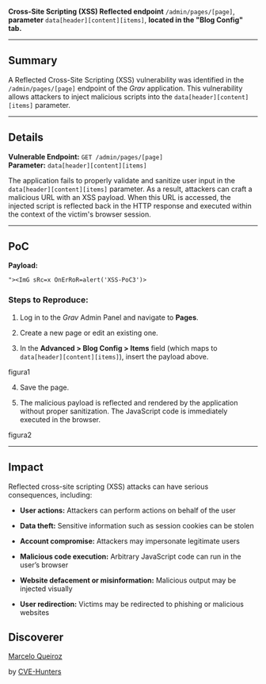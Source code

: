 **Cross-Site Scripting (XSS) Reflected endpoint** `/admin/pages/[page]`, **parameter** `data[header][content][items]`, **located in the "Blog Config" tab.**

---

## Summary

A Reflected Cross-Site Scripting (XSS) vulnerability was identified in the `/admin/pages/[page]` endpoint of the _Grav_ application. This vulnerability allows attackers to inject malicious scripts into the `data[header][content][items]` parameter.

---

## Details

**Vulnerable Endpoint:** `GET /admin/pages/[page]`  
**Parameter:** `data[header][content][items]`

The application fails to properly validate and sanitize user input in the `data[header][content][items]` parameter. As a result, attackers can craft a malicious URL with an XSS payload. When this URL is accessed, the injected script is reflected back in the HTTP response and executed within the context of the victim's browser session.

---

## PoC

**Payload:**

`"><ImG sRc=x OnErRoR=alert('XSS-PoC3')>`

### Steps to Reproduce:

1. Log in to the _Grav_ Admin Panel and navigate to **Pages**.
    
2. Create a new page or edit an existing one.
    
3. In the **Advanced > Blog Config > Items** field (which maps to `data[header][content][items]`), insert the payload above.


figura1

4. Save the page.
     
5. The malicious payload is reflected and rendered by the application without proper sanitization. The JavaScript code is immediately executed in the browser.

figura2

---

## Impact

Reflected cross-site scripting (XSS) attacks can have serious consequences, including:

- **User actions:** Attackers can perform actions on behalf of the user
    
- **Data theft:** Sensitive information such as session cookies can be stolen
    
- **Account compromise:** Attackers may impersonate legitimate users
    
- **Malicious code execution:** Arbitrary JavaScript code can run in the user’s browser
    
- **Website defacement or misinformation:** Malicious output may be injected visually
    
- **User redirection:** Victims may be redirected to phishing or malicious websites

## Discoverer

[Marcelo Queiroz](www.linkedin.com/in/marceloqueirozjr) 

by [CVE-Hunters](https://github.com/Sec-Dojo-Cyber-House/cve-hunters)